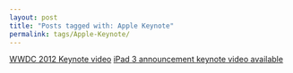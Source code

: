 ```yaml
---
layout: post
title: "Posts tagged with: Apple Keynote"
permalink: tags/Apple-Keynote/
---
```

[WWDC 2012 Keynote video](/2012/06/wwdc-2012-keynote-video)
[iPad 3 announcement keynote video available](/2012/03/ipad-3-announcement-video-available)
